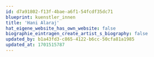```yaml
---
id: d7a91802-f13f-4bae-a6f1-54fcdf35dc71
blueprint: kuenstler_innen
title: 'Hani Alaraj'
hat_eigene_website_has_own_website: false
biographie_eintragen_create_artist_s_biography: false
updated_by: b1a43fd3-c865-4122-b6cc-50cfa81a1985
updated_at: 1701515787
---
```

